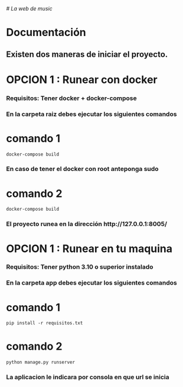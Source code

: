 <em> # La web de music </em>

<h1>Documentación</h1>
  <H2>Existen dos maneras de iniciar el proyecto.</h2>

<h1>OPCION 1 : Runear con docker</h1>

  <H3>Requisitos:
  Tener docker + docker-compose
  </h3>

  <H3>En la carpeta raiz debes ejecutar los siguientes comandos
  </h3>

  <h1>comando 1</h1>

  ```
  docker-compose build
  ```

  <H3>En caso de tener el docker con root anteponga sudo
  </h3>

  <h1>comando 2</h1>


  ```
  docker-compose build
  ```

  <H3>El proyecto runea en la dirección http://127.0.0.1:8005/
  </h3>

<h1>OPCION 1 : Runear en tu maquina</h1>
  

  
  
  <H3>Requisitos:
  Tener python 3.10 o superior instalado
  </h3>
  
  <H3>En la carpeta app debes ejecutar los siguientes comandos
  </h3>

  <h1>comando 1</h1>

  ```
  pip install -r requisitos.txt
  ```

  <h1>comando 2</h1>


  ```
  python manage.py runserver
  ```

  <H3>La aplicacion le indicara por consola en que url se inicia
  </h3>